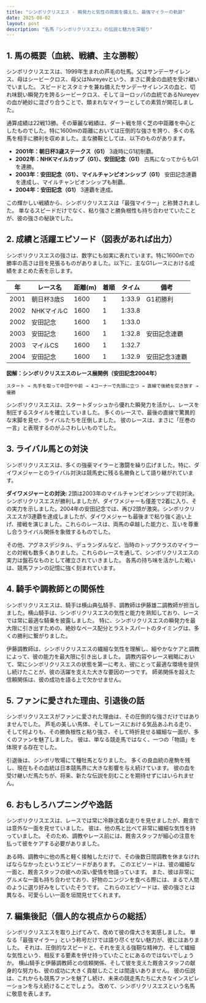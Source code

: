 ```yaml
---
title: "シンボリクリスエス - 瞬発力と気性の両面を備えた、最強マイラーの軌跡"
date: 2025-08-02
layout: post
description: "名馬『シンボリクリスエス』の伝説と魅力を深堀り"
---
```


## 1. 馬の概要（血統、戦績、主な勝鞍）

シンボリクリスエスは、1999年生まれの芦毛の牡馬。父はサンデーサイレンス、母はシービークロス、母父はNureyevという、まさに黄金の血統を受け継いでいました。  スピードとスタミナを兼ね備えたサンデーサイレンスの血と、切れ味鋭い瞬発力を誇るシービークロス、そしてヨーロッパの血統であるNureyevの血が絶妙に混ざり合うことで、類まれなマイラーとしての素質が開花しました。

通算成績は22戦13勝。その華麗な戦績は、ダート戦を除く芝の中距離を中心としたものでした。特に1600mの距離においては圧倒的な強さを誇り、多くの名馬を相手に勝利を収めました。主な勝鞍としては、以下のものがあります。

* **2001年：朝日杯3歳ステークス（G1）**  3歳時にG1初制覇。
* **2002年：NHKマイルカップ（G1）、安田記念（G1）**  古馬になってからもG1を連勝。
* **2003年：安田記念（G1）、マイルチャンピオンシップ（G1）**  安田記念連覇を達成し、マイルチャンピオンシップも制覇。
* **2004年：安田記念（G1）**  3連覇を達成。


この輝かしい戦績から、シンボリクリスエスは「最強マイラー」と称賛されました。  単なるスピードだけでなく、粘り強さと勝負根性も持ち合わせていたことが、彼の強さの秘訣でした。


## 2. 成績と活躍エピソード（図表があれば出力）

シンボリクリスエスの強さは、数字にも如実に表れています。特に1600mでの勝率の高さは目を見張るものがありました。以下に、主なG1レースにおける成績をまとめた表を示します。

| 年 | レース名          | 距離(m) | 着順 | タイム       | 備考                               |
|---|-----------------|----------|------|-------------|------------------------------------|
| 2001 | 朝日杯3歳S       | 1600     | 1    | 1:33.9      | G1初勝利                               |
| 2002 | NHKマイルC       | 1600     | 1    | 1:33.8      |                                    |
| 2002 | 安田記念         | 1600     | 1    | 1:33.0      |                                    |
| 2003 | 安田記念         | 1600     | 1    | 1:32.8      | 安田記念連覇                           |
| 2003 | マイルCS         | 1600     | 1    | 1:32.7      |                                    |
| 2004 | 安田記念         | 1600     | 1    | 1:32.9      | 安田記念3連覇                           |


**図解：シンボリクリスエスのレース展開例（安田記念2004年）**

```
スタート → 先手を取って中団やや前 → 4コーナーで先頭に立つ → 直線で後続を突き放す → 優勝
```

シンボリクリスエスは、スタートダッシュから優れた瞬発力を活かし、レースを制圧するスタイルを確立していました。  多くのレースで、最後の直線で驚異的な末脚を見せ、ライバルたちを圧倒しました。  彼のレースは、まさに「圧巻の一言」と表現するのがふさわしいものでした。


## 3. ライバル馬との対決

シンボリクリスエスは、多くの強豪マイラーと激闘を繰り広げました。特に、ダイワメジャーとのライバル対決は競馬史に残る名勝負として語り継がれています。

**ダイワメジャーとの対決:**  2頭は2003年のマイルチャンピオンシップで初対決。シンボリクリスエスが勝利しましたが、ダイワメジャーも僅差で2着に入り、その実力を示しました。2004年の安田記念では、再び2頭が激突。シンボリクリスエスが3連覇を達成しましたが、ダイワメジャーも最後まで粘り強く追い上げ、接戦を演じました。これらのレースは、両馬の卓越した能力と、互いを尊重し合うライバル関係を象徴するものでした。


その他、アグネスデジタル、デュランダルなど、当時のトップクラスのマイラーとの対戦も数多くありました。これらのレースを通して、シンボリクリスエスの実力は盤石なものとして確立されていきました。  各馬の持ち味を活かした戦いは、競馬ファンの記憶に強く刻まれています。


## 4. 騎手や調教師との関係性

シンボリクリスエスは、騎手は横山典弘騎手、調教師は伊藤雄二調教師が担当しました。横山騎手は、シンボリクリスエスの気性と能力を熟知しており、レースでは常に最適な騎乗を披露しました。  特に、シンボリクリスエスの瞬発力を最大限に引き出すための、絶妙なペース配分とラストスパートのタイミングは、多くの勝利に繋がりました。

伊藤調教師は、シンボリクリスエスの繊細な気性を理解し、細やかなケアと調教によって、彼の能力を最大限に引き出しました。  調教内容やレース戦略において、常にシンボリクリスエスの状態を第一に考え、彼にとって最適な環境を提供し続けたことが、彼の活躍を支えた大きな要因の一つです。  師弟関係を超えた信頼関係は、彼の成功を語る上で欠かせません。


## 5. ファンに愛された理由、引退後の話

シンボリクリスエスがファンに愛された理由は、その圧倒的な強さだけではありませんでした。  芦毛の美しい馬体、そしてレースにおける気品あふれる走り、そして何よりも、その勝負根性と粘り強さ、そして時折見せる繊細な一面が、多くのファンを魅了しました。  彼は、単なる競走馬ではなく、一つの「物語」を体現する存在でした。

引退後は、シンボリ牧場にて種牡馬となりました。  多くの良血統の産駒を残し、現在もその血統は日本競馬界に大きな影響を与え続けています。  彼の血を受け継いだ馬たちが、将来、新たな伝説を刻むことを期待せずにはいられません。


## 6. おもしろハプニングや逸話

シンボリクリスエスは、レースでは常に冷静沈着な走りを見せましたが、厩舎では意外な一面を見せていました。  彼は、他の馬と比べて非常に繊細な気性を持っていました。  そのため、調教やレース前には、厩舎スタッフが細心の注意を払って彼をケアする必要がありました。

ある時、調教中に他の馬と軽く接触しただけで、その後数日間調教を休まなければならなかったというエピソードがあります。  このエピソードは、彼の繊細な一面と、厩舎スタッフの彼への深い愛情を物語っています。  また、彼は非常にグルメな一面も持ち合わせており、好物のニンジンを食べる際には、まるで人間のように選り好みをしていたそうです。  これらのエピソードは、彼の強さとは異なる、可愛らしい一面を垣間見せてくれます。


## 7. 編集後記（個人的な視点からの総括）

シンボリクリスエスを取り上げてみて、改めて彼の偉大さを実感しました。  単なる「最強マイラー」という称号だけでは語り尽くせない魅力が、彼にはありました。  それは、圧倒的なスピードと、それを支える強靭な精神力、そして繊細な気性という、相反する要素を併せ持っていたことにあるのではないでしょうか。  横山騎手と伊藤調教師との信頼関係、そして彼を支えた厩舎スタッフの献身的な努力も、彼の成功に大きく貢献したことは間違いありません。  彼の伝説は、これからも競馬ファンを魅了し続け、未来の競走馬たちに大きなインスピレーションを与え続けることでしょう。  改めて、シンボリクリスエスという名馬に敬意を表します。
